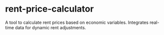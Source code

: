 # rent-price-calculator
A tool to calculate rent prices based on economic variables. Integrates real-time data for dynamic rent adjustments.
